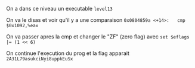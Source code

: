 On a dans ce niveau un executable ```level13```

On va le disas et voir qu'il y a une comparaison ```0x0804859a <+14>:	cmp    $0x1092,%eax```

On va passer apres la cmp et changer le "ZF" (zero flag) avec ```set $eflags |= (1 << 6)```

On continue l'execution du prog et la flag apparait ```2A31L79asukciNyi8uppkEuSx```